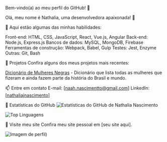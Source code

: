 Bem-vindo(a) ao meu perfil do GitHub! 👋

Olá, meu nome é Nathalia, uma desenvolvedora apaixonada! 🚀

🌟 Aqui estão algumas das minhas habilidades:

Front-end: HTML, CSS, JavaScript, React, Vue.js, Angular
Back-end: Node.js, Express.js
Bancos de dados: MySQL, MongoDB, Firebase
Ferramentas de construção: Webpack, Babel, Gulp
Testes: Jest, Enzyme
Outras: Git, Bash

🚀 Projetos
Confira alguns dos meus projetos mais recentes:

[Dicionário de Mulheres Negras](https://github.com/NathaliaJnascimento/Dicionario-de-mulheres-negras) - Dicionário que lista todas as mulheres que fizeram e ainda fazem parte da história do Brasil e mundo.

📫 Entre em contato
E-mail: [naah.nascimentto@gmail.com]
LinkedIn: [[nathaliajnascimento](https://www.linkedin.com/in/nathaliajnascimento/)]

🚀 Estatísticas do GitHub
![Estatísticas do GitHub de Nathalia Nascimento](https://github-readme-stats.vercel.app/api?username=Nathaliajnascimento&show_icons=true&theme=radical)

![Top Linguagens](https://github-readme-stats.vercel.app/api/top-langs/?username=Nathaliajnascimento&theme=radical)

🚀 Visite meu site
Confira meu site pessoal em [seu site aqui].

![Imagem de perfil](https://github.com/account))
